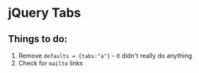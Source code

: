 # jQuery Tabs
## Things to do:

1. Remove `defaults = {tabs:"a"}` - it didn't really do anything
2. Check for `mailto` links